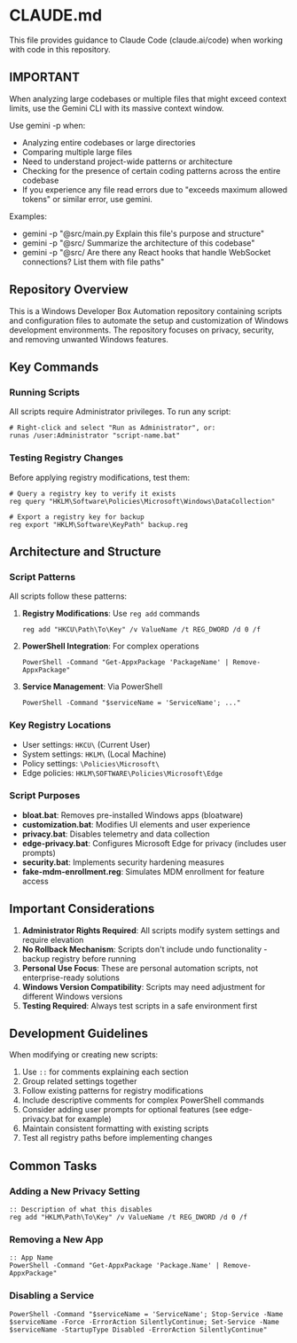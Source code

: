 # CLAUDE.md

This file provides guidance to Claude Code (claude.ai/code) when working with code in this repository.

## **IMPORTANT**
When analyzing large codebases or multiple files that might exceed context limits, use the Gemini CLI with its massive context window. 


Use gemini -p when:
* Analyzing entire codebases or large directories
* Comparing multiple large files
* Need to understand project-wide patterns or architecture
* Checking for the presence of certain coding patterns across the entire codebase
* If you experience any file read errors due to "exceeds maximum allowed tokens" or similar error, use gemini.

Examples:


* gemini -p "@src/main.py Explain this file's purpose and structure"
* gemini -p "@src/ Summarize the architecture of this codebase"
* gemini -p "@src/ Are there any React hooks that handle WebSocket connections? List them with file paths"

## Repository Overview

This is a Windows Developer Box Automation repository containing scripts and configuration files to automate the setup and customization of Windows development environments. The repository focuses on privacy, security, and removing unwanted Windows features.

## Key Commands

### Running Scripts
All scripts require Administrator privileges. To run any script:
```batch
# Right-click and select "Run as Administrator", or:
runas /user:Administrator "script-name.bat"
```

### Testing Registry Changes
Before applying registry modifications, test them:
```batch
# Query a registry key to verify it exists
reg query "HKLM\Software\Policies\Microsoft\Windows\DataCollection"

# Export a registry key for backup
reg export "HKLM\Software\KeyPath" backup.reg
```

## Architecture and Structure

### Script Patterns
All scripts follow these patterns:

1. **Registry Modifications**: Use `reg add` commands
   ```batch
   reg add "HKCU\Path\To\Key" /v ValueName /t REG_DWORD /d 0 /f
   ```

2. **PowerShell Integration**: For complex operations
   ```batch
   PowerShell -Command "Get-AppxPackage 'PackageName' | Remove-AppxPackage"
   ```

3. **Service Management**: Via PowerShell
   ```batch
   PowerShell -Command "$serviceName = 'ServiceName'; ..."
   ```

### Key Registry Locations
- User settings: `HKCU\` (Current User)
- System settings: `HKLM\` (Local Machine)  
- Policy settings: `\Policies\Microsoft\`
- Edge policies: `HKLM\SOFTWARE\Policies\Microsoft\Edge`

### Script Purposes
- **bloat.bat**: Removes pre-installed Windows apps (bloatware)
- **customization.bat**: Modifies UI elements and user experience
- **privacy.bat**: Disables telemetry and data collection
- **edge-privacy.bat**: Configures Microsoft Edge for privacy (includes user prompts)
- **security.bat**: Implements security hardening measures
- **fake-mdm-enrollment.reg**: Simulates MDM enrollment for feature access

## Important Considerations

1. **Administrator Rights Required**: All scripts modify system settings and require elevation
2. **No Rollback Mechanism**: Scripts don't include undo functionality - backup registry before running
3. **Personal Use Focus**: These are personal automation scripts, not enterprise-ready solutions
4. **Windows Version Compatibility**: Scripts may need adjustment for different Windows versions
5. **Testing Required**: Always test scripts in a safe environment first

## Development Guidelines

When modifying or creating new scripts:

1. Use `::` for comments explaining each section
2. Group related settings together
3. Follow existing patterns for registry modifications
4. Include descriptive comments for complex PowerShell commands
5. Consider adding user prompts for optional features (see edge-privacy.bat for example)
6. Maintain consistent formatting with existing scripts
7. Test all registry paths before implementing changes

## Common Tasks

### Adding a New Privacy Setting
```batch
:: Description of what this disables
reg add "HKLM\Path\To\Key" /v ValueName /t REG_DWORD /d 0 /f
```

### Removing a New App
```batch
:: App Name
PowerShell -Command "Get-AppxPackage 'Package.Name' | Remove-AppxPackage"
```

### Disabling a Service
```batch
PowerShell -Command "$serviceName = 'ServiceName'; Stop-Service -Name $serviceName -Force -ErrorAction SilentlyContinue; Set-Service -Name $serviceName -StartupType Disabled -ErrorAction SilentlyContinue"
```